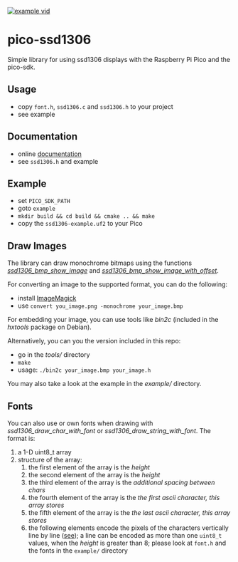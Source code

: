 [![example vid](ssd1306-example.gif)]()

# pico-ssd1306
Simple library for using ssd1306 displays with the Raspberry Pi Pico and the pico-sdk.

## Usage
* copy `font.h`, `ssd1306.c` and `ssd1306.h` to your project 
* see example

## Documentation
* online [documentation](https://daschr.github.io/pico-ssd1306/)
* see `ssd1306.h` and example

## Example
* set `PICO_SDK_PATH`
* goto `example`
* `mkdir build && cd build && cmake .. && make`
* copy the `ssd1306-example.uf2` to your Pico

## Draw Images
The library can draw monochrome bitmaps using the functions [*ssd1306_bmp_show_image*](https://daschr.github.io/pico-ssd1306/ssd1306_8h.html#a89d1f4edb34d5860df01a62512cc3949) and [*ssd1306_bmp_show_image_with_offset*](https://daschr.github.io/pico-ssd1306/ssd1306_8h.html#a1624a5ea20392d5614b84094e94160b0).

For converting an image to the supported format, you can do the following:

* install [ImageMagick](https://imagemagick.org/)
* use `convert you_image.png -monochrome your_image.bmp`

For embedding your image, you can use tools like *bin2c* (included in the *hxtools* package on Debian).

Alternatively, you can you the version included in this repo:

* go in the *tools/* directory
* `make`
* usage: `./bin2c your_image.bmp your_image.h`

You may also take a look at the example in the *example/* directory.

## Fonts

You can also use or own fonts when drawing with *ssd1306_draw_char_with_font* or *ssd1306_draw_string_with_font*.
The format is:
 1. a 1-D uint8_t array
 2. structure of the array:
    1. the first element of the array is the *height*
    2. the second element of the array is the *height*
    3. the third element of the array is the *additional spacing between chars*
    4. the fourth element of the array is the *the first ascii character, this array stores*
    5. the fifth element of the array is the *the last ascii character, this array stores*
    6. the following elements encode the pixels of the characters vertically line by line ([see](https://jared.geek.nz/2014/jan/custom-fonts-for-microcontrollers#drawing-fonts)); a line can be encoded as more than one `uint8_t` values, when the *height* is greater than 8;
please look at `font.h` and the fonts in the `example/` directory
